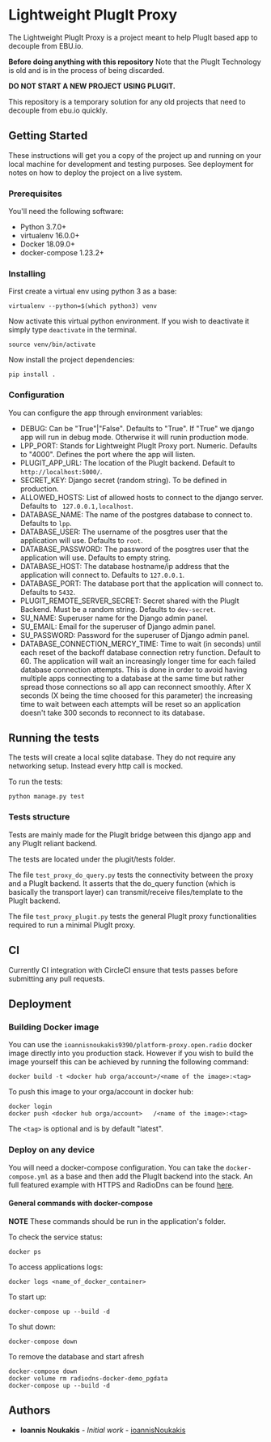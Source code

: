 # Lightweight PlugIt Proxy

The Lightweight PlugIt Proxy is a project meant to help PlugIt based app to
decouple from EBU.io. 

**Before doing anything with this repository**
Note that the PlugIt Technology is old and is in the process of being discarded.

**DO NOT START A NEW PROJECT USING PLUGIT.**

This repository is a temporary solution for any old projects that need to decouple from ebu.io quickly.

## Getting Started

These instructions will get you a copy of the project up and running on your local machine for development and
testing purposes. See deployment for notes on how to deploy the project on a live system.

### Prerequisites

You'll need the following software:
- Python 3.7.0+
- virtualenv 16.0.0+
- Docker 18.09.0+
- docker-compose 1.23.2+

### Installing
First create a virtual env using python 3 as a base:

    virtualenv --python=$(which python3) venv
    
Now activate this virtual python environment. If you wish to deactivate it simply type `deactivate` in the terminal.

    source venv/bin/activate
    
Now install the project dependencies:

    pip install .

### Configuration
You can configure the app through environment variables:

- DEBUG:                          Can be "True"|"False". Defaults to "True". If "True" we django app will run in debug mode. Otherwise it will runin production mode.
- LPP_PORT:                       Stands for Lightweight PlugIt Proxy port. Numeric. Defaults to "4000". Defines the port where the app will listen.
- PLUGIT_APP_URL:                 The location of the PlugIt backend. Default to `http://localhost:5000/`.
- SECRET_KEY:                     Django secret (random string). To be defined in production.
- ALLOWED_HOSTS:                  List of allowed hosts to connect to the django server. Defaults to ` 127.0.0.1,localhost`.
- DATABASE_NAME:                  The name of the postgres database to connect to. Defaults to `lpp`.
- DATABASE_USER:                  The username of the posgtres user that the application will use. Defaults to `root`.
- DATABASE_PASSWORD:              The password of the posgtres user that the application will use. Defaults to empty string.
- DATABASE_HOST:                  The database hostname/ip address that the application will connect to. Defaults to `127.0.0.1`.
- DATABASE_PORT:                  The database port that the application will connect to. Defaults to `5432`.
- PLUGIT_REMOTE_SERVER_SECRET:    Secret shared with the PlugIt Backend. Must be a random string. Defaults to `dev-secret`.
- SU_NAME:                        Superuser name for the Django admin panel.
- SU_EMAIL:                       Email for the superuser of Django admin panel.
- SU_PASSWORD:                    Password for the superuser of Django admin panel.
- DATABASE_CONNECTION_MERCY_TIME: Time to wait (in seconds) until each reset of the backoff database connection retry function. Default to 60.
The application will wait an increasingly longer time for each failed database connection attempts. This is done in order to
avoid having multiple apps connecting to a database at the same time but rather spread those connections so all app can reconnect smoothly.
After X seconds (X being the time choosed for this parameter) the increasing time to wait between each attempts will be
reset so an application doesn't take 300 seconds to reconnect to its database.

## Running the tests
The tests will create a local sqlite database. They do not require any networking setup.
Instead every http call is mocked.

To run the tests:

    python manage.py test

### Tests structure
Tests are mainly made for the PlugIt bridge between this django app and any PlugIt reliant backend.

The tests are located under the plugit/tests folder.

The file `test_proxy_do_query.py` tests the connectivity between
the proxy and a PlugIt backend. It asserts that the do_query function (which is basically the transport layer) can
transmit/receive files/template to the PlugIt backend.

The file `test_proxy_plugit.py` tests the general PlugIt proxy functionalities required to run a minimal PlugIt proxy.

## CI
Currently CI integration with CircleCI ensure that tests passes before submitting any pull requests.

## Deployment
### Building Docker image
You can use the `ioannisnoukakis9390/platform-proxy.open.radio` docker image directly into you production stack. However
if you wish to build the image yourself this can be achieved by running the following command:

    docker build -t <docker hub orga/account>/<name of the image>:<tag>
    
To push this image to your orga/account in docker hub:
    
    docker login
    docker push <docker hub orga/account>   /<name of the image>:<tag>
    
The `<tag>` is optional and is by default "latest".

### Deploy on any device
You will need a docker-compose configuration. You can take the `docker-compose.yml` as a base and then add
the PlugIt backend into the stack. An full featured example with HTTPS and RadioDns can be found
[here](https://github.com/ioannisNoukakis/radiodns-docker-demo).

#### General commands with docker-compose

**NOTE** These commands should be run in the application's folder.

To check the service status:

    docker ps
    
To access applications logs:

    docker logs <name_of_docker_container>

To start up:

    docker-compose up --build -d

To shut down:

    docker-compose down

To remove the database and start afresh

    docker-compose down
    docker volume rm radiodns-docker-demo_pgdata
    docker-compose up --build -d

## Authors
* **Ioannis Noukakis** - *Initial work* - [ioannisNoukakis](https://github.com/ioannisNoukakis)
